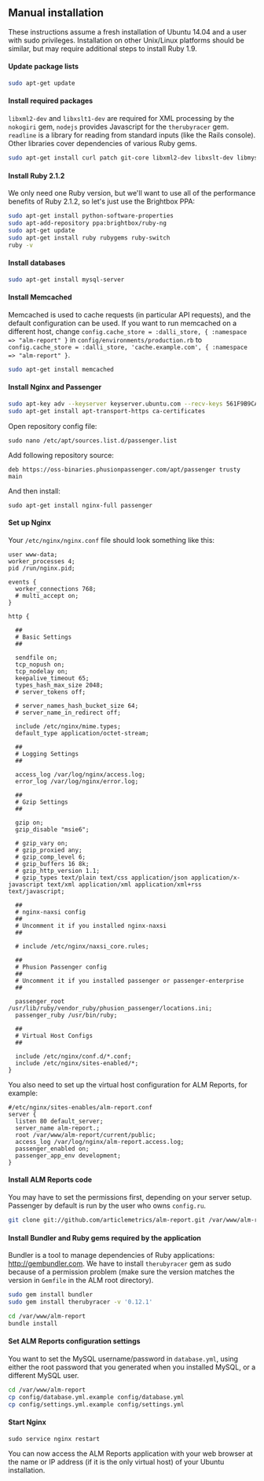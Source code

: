 ## Manual installation
These instructions assume a fresh installation of Ubuntu 14.04 and a user with sudo privileges. Installation on other Unix/Linux platforms should be similar, but may require additional steps to install Ruby 1.9.

#### Update package lists

```sh
sudo apt-get update
```

#### Install required packages
`libxml2-dev` and `libxslt1-dev` are required for XML processing by the `nokogiri` gem, `nodejs` provides Javascript for the `therubyracer` gem. `readline` is a library for reading from standard inputs (like the Rails console). Other libraries cover dependencies of various Ruby gems.

```sh
sudo apt-get install curl patch git-core libxml2-dev libxslt-dev libmysqlclient-dev nodejs
```

#### Install Ruby 2.1.2
We only need one Ruby version, but we'll want to use all of the performance benefits of Ruby 2.1.2, so let's just use the Brightbox PPA:

```sh
sudo apt-get install python-software-properties
sudo apt-add-repository ppa:brightbox/ruby-ng
sudo apt-get update
sudo apt-get install ruby rubygems ruby-switch
ruby -v
```

#### Install databases

```sh
sudo apt-get install mysql-server
```

#### Install Memcached
Memcached is used to cache requests (in particular API requests), and the default configuration can be used. If you want to run memcached on a different host, change `config.cache_store = :dalli_store, { :namespace => "alm-report" }` in `config/environments/production.rb` to `config.cache_store = :dalli_store, 'cache.example.com', { :namespace => "alm-report" }`.

```sh
sudo apt-get install memcached
```

#### Install Nginx and Passenger

```sh
sudo apt-key adv --keyserver keyserver.ubuntu.com --recv-keys 561F9B9CAC40B2F7
sudo apt-get install apt-transport-https ca-certificates
```

Open repository config file:

```
sudo nano /etc/apt/sources.list.d/passenger.list
```

Add following repository source:

```
deb https://oss-binaries.phusionpassenger.com/apt/passenger trusty main
```

And then install:

```
sudo apt-get install nginx-full passenger
```

#### Set up Nginx

Your `/etc/nginx/nginx.conf` file should look something like this:

```
user www-data;
worker_processes 4;
pid /run/nginx.pid;

events {
  worker_connections 768;
  # multi_accept on;
}

http {

  ##
  # Basic Settings
  ##

  sendfile on;
  tcp_nopush on;
  tcp_nodelay on;
  keepalive_timeout 65;
  types_hash_max_size 2048;
  # server_tokens off;

  # server_names_hash_bucket_size 64;
  # server_name_in_redirect off;

  include /etc/nginx/mime.types;
  default_type application/octet-stream;

  ##
  # Logging Settings
  ##

  access_log /var/log/nginx/access.log;
  error_log /var/log/nginx/error.log;

  ##
  # Gzip Settings
  ##

  gzip on;
  gzip_disable "msie6";

  # gzip_vary on;
  # gzip_proxied any;
  # gzip_comp_level 6;
  # gzip_buffers 16 8k;
  # gzip_http_version 1.1;
  # gzip_types text/plain text/css application/json application/x-javascript text/xml application/xml application/xml+rss text/javascript;

  ##
  # nginx-naxsi config
  ##
  # Uncomment it if you installed nginx-naxsi
  ##

  # include /etc/nginx/naxsi_core.rules;

  ##
  # Phusion Passenger config
  ##
  # Uncomment it if you installed passenger or passenger-enterprise
  ##

  passenger_root /usr/lib/ruby/vendor_ruby/phusion_passenger/locations.ini;
  passenger_ruby /usr/bin/ruby;

  ##
  # Virtual Host Configs
  ##

  include /etc/nginx/conf.d/*.conf;
  include /etc/nginx/sites-enabled/*;
}
```

You also need to set up the virtual host configuration for ALM Reports, for example:

```
#/etc/nginx/sites-enables/alm-report.conf
server {
  listen 80 default_server;
  server_name alm-report.;
  root /var/www/alm-report/current/public;
  access_log /var/log/nginx/alm-report.access.log;
  passenger_enabled on;
  passenger_app_env development;
}
```

#### Install ALM Reports code
You may have to set the permissions first, depending on your server setup. Passenger by default is run by the user who owns `config.ru`.

```sh
git clone git://github.com/articlemetrics/alm-report.git /var/www/alm-report
```

#### Install Bundler and Ruby gems required by the application
Bundler is a tool to manage dependencies of Ruby applications: http://gembundler.com. We have to install `therubyracer` gem as sudo because of a permission problem (make sure the version matches the version in `Gemfile` in the ALM root directory).

```sh
sudo gem install bundler
sudo gem install therubyracer -v '0.12.1'

cd /var/www/alm-report
bundle install
```

#### Set ALM Reports configuration settings
You want to set the MySQL username/password in `database.yml`, using either the root password that you generated when you installed MySQL, or a different MySQL user.

```sh
cd /var/www/alm-report
cp config/database.yml.example config/database.yml
cp config/settings.yml.example config/settings.yml
```

#### Start Nginx

`sudo service nginx restart`

You can now access the ALM Reports application with your web browser at the name or IP address (if it is the only virtual host) of your Ubuntu installation.
